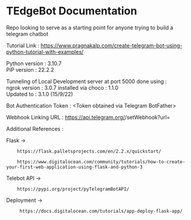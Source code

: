 # TEdgeBot Documentation

Repo looking to serve as a starting point for anyone trying to build a telegram chatbot

Tutorial Link : 
https://www.pragnakalp.com/create-telegram-bot-using-python-tutorial-with-examples/

Python version : 3.10.7  
PiP version : 22.2.2

Tunneling of Local Development server at port 5000 done using :  
ngrok version : 3.0.7 installed via choco : 1.1.0  
Updated to : 3.1.0 (15/9/22)
 

Bot Authentication Token : \<Token obtained via Telegram BotFather\>  

Webhook Linking URL : https://api.telegram.org/<TOKEN>/setWebhook?url=<URL>

Additional References : 

Flask -> 

        https://flask.palletsprojects.com/en/2.2.x/quickstart/

        https://www.digitalocean.com/community/tutorials/how-to-create-your-first-web-application-using-flask-and-python-3


Telebot API -> 
        
        https://pypi.org/project/pyTelegramBotAPI/
        

Deployment -> 

         https://docs.digitalocean.com/tutorials/app-deploy-flask-app/


